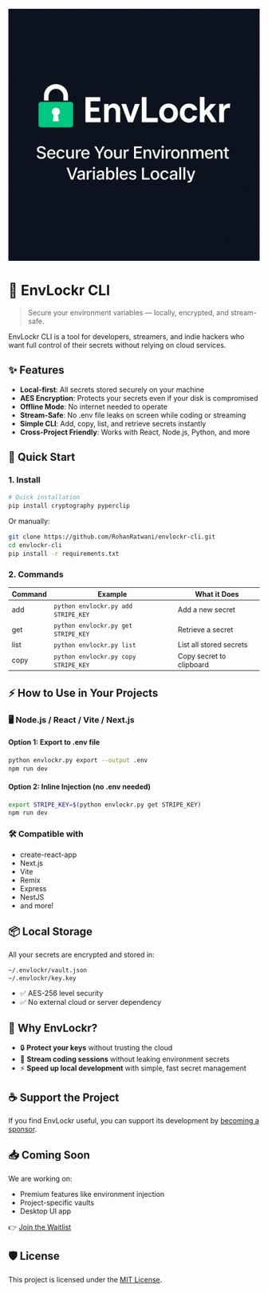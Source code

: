 <p align="center">
  <img src="banner.png" alt="EnvLockr - Secure Your Environment Variables Locally" />
</p>

# 🔐 EnvLockr CLI

> Secure your environment variables — locally, encrypted, and stream-safe.

EnvLockr CLI is a tool for developers, streamers, and indie hackers who want full control of their secrets without relying on cloud services.

## ✨ Features

- **Local-first**: All secrets stored securely on your machine
- **AES Encryption**: Protects your secrets even if your disk is compromised
- **Offline Mode**: No internet needed to operate
- **Stream-Safe**: No .env file leaks on screen while coding or streaming
- **Simple CLI**: Add, copy, list, and retrieve secrets instantly
- **Cross-Project Friendly**: Works with React, Node.js, Python, and more

## 🚀 Quick Start

### 1. Install

```bash
# Quick installation
pip install cryptography pyperclip
```

Or manually:

```bash
git clone https://github.com/RohanRatwani/envlockr-cli.git
cd envlockr-cli
pip install -r requirements.txt
```

### 2. Commands

| Command | Example | What it Does |
|---------|---------|-------------|
| add | `python envlockr.py add STRIPE_KEY` | Add a new secret |
| get | `python envlockr.py get STRIPE_KEY` | Retrieve a secret |
| list | `python envlockr.py list` | List all stored secrets |
| copy | `python envlockr.py copy STRIPE_KEY` | Copy secret to clipboard |
## ⚡ How to Use in Your Projects

### 🖥 Node.js / React / Vite / Next.js

#### Option 1: Export to .env file

```bash
python envlockr.py export --output .env
npm run dev
```

#### Option 2: Inline Injection (no .env needed)

```bash
export STRIPE_KEY=$(python envlockr.py get STRIPE_KEY)
npm run dev
```

### 🛠 Compatible with

- create-react-app
- Next.js
- Vite
- Remix
- Express
- NestJS
- and more!

## 📦 Local Storage

All your secrets are encrypted and stored in:

```
~/.envlockr/vault.json
~/.envlockr/key.key
```

- ✅ AES-256 level security
- ✅ No external cloud or server dependency

## 💬 Why EnvLockr?

- 🔒 **Protect your keys** without trusting the cloud
- 🎥 **Stream coding sessions** without leaking environment secrets
- ⚡ **Speed up local development** with simple, fast secret management

## ☕ Support the Project

If you find EnvLockr useful, you can support its development by [becoming a sponsor](https://github.com/sponsors/RohanRatwani).

## 📥 Coming Soon

We are working on:

- Premium features like environment injection
- Project-specific vaults
- Desktop UI app

👉 [Join the Waitlist](https://forms.gle/example)

## 🛡 License

This project is licensed under the [MIT License](LICENSE).